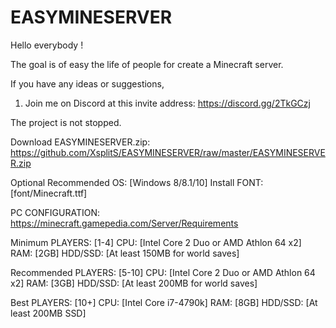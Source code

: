 # EASYMINESERVER

Hello everybody !

The goal is of easy the life of people for create a Minecraft server.

If you have any ideas or suggestions,
1) Join me on Discord at this invite address: https://discord.gg/2TkGCzj

The project is not stopped.



Download EASYMINESERVER.zip: https://github.com/XsplitS/EASYMINESERVER/raw/master/EASYMINESERVER.zip



Optional
Recommended OS: [Windows 8/8.1/10]
Install FONT: [font/Minecraft.ttf]



PC CONFIGURATION: https://minecraft.gamepedia.com/Server/Requirements

Minimum
PLAYERS: [1-4]
CPU: [Intel Core 2 Duo or AMD Athlon 64 x2]
RAM: [2GB]
HDD/SSD: [At least 150MB for world saves]

Recommended
PLAYERS: [5-10]
CPU: [Intel Core 2 Duo or AMD Athlon 64 x2]
RAM: [3GB]
HDD/SSD: [At least 200MB for world saves]

Best
PLAYERS: [10+]
CPU: [Intel Core i7-4790k]
RAM: [8GB]
HDD/SSD: [At least 200MB SSD]
